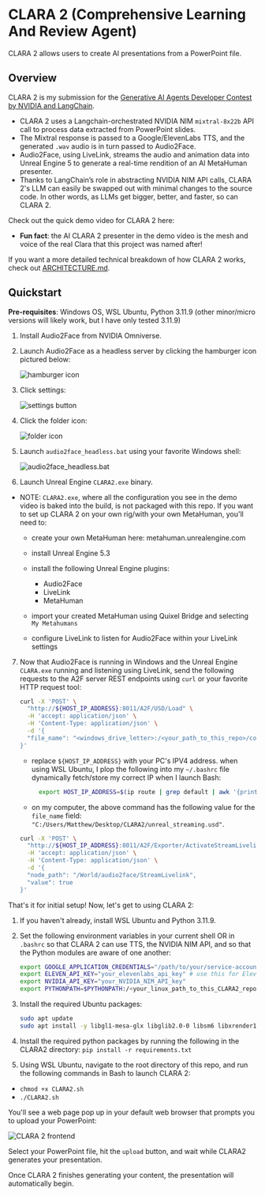 # CLARA 2 (**C**omprehensive **L**earning **A**nd **R**eview **A**gent)

CLARA 2 allows users to create AI presentations from a PowerPoint file.

## Overview

CLARA 2 is my submission for the [Generative AI Agents Developer Contest by NVIDIA and LangChain](https://www.nvidia.com/en-in/ai-data-science/generative-ai/developer-contest-with-langchain/).

- CLARA 2 uses a Langchain-orchestrated NVIDIA NIM `mixtral-8x22b` API call to process data extracted from PowerPoint slides.
- The Mixtral response is passed to a Google/ElevenLabs TTS, and the generated `.wav` audio is in turn passed to Audio2Face.
- Audio2Face, using LiveLink, streams the audio and animation data into Unreal Engine 5 to generate a real-time rendition of an AI MetaHuman presenter.
- Thanks to LangChain’s role in abstracting NVIDIA NIM API calls, CLARA 2's LLM can easily be swapped out with minimal changes to the source code. In other words, as LLMs get bigger, better, and faster, so can CLARA 2.

Check out the quick demo video for CLARA 2 here:

- **Fun fact**: the AI CLARA 2 presenter in the demo video is the mesh and voice of the real Clara that this project was named after!

If you want a more detailed technical breakdown of how CLARA 2 works, check out [ARCHITECTURE.md](docs/ARCHITECTURE.md).

## Quickstart

**Pre-requisites**: Windows OS, WSL Ubuntu, Python 3.11.9 (other minor/micro versions will likely work, but I have only tested 3.11.9)

1. Install Audio2Face from NVIDIA Omniverse.
2. Launch Audio2Face as a headless server by clicking the hamburger icon pictured below:

    ![hamburger icon](docs/image.png)

3. Click settings:

    ![settings button](docs/image-1.png)

4. Click the folder icon:

    ![folder icon](docs/image-2.png)

5. Launch `audio2face_headless.bat` using your favorite Windows shell:

    ![audio2face_headless.bat](docs/image-3.png)

6. Launch Unreal Engine `CLARA2.exe` binary.

- NOTE: `CLARA2.exe`, where all the configuration you see in the demo video is baked into the build, is not packaged with this repo. If you want to set up CLARA 2 on your own rig/with your own MetaHuman, you'll need to:

  - create your own MetaHuman here: metahuman.unrealengine.com
  - install Unreal Engine 5.3
  - install the following Unreal Engine plugins:
  
    - Audio2Face
    - LiveLink
    - MetaHuman

  - import your created MetaHuman using Quixel Bridge and selecting `My Metahumans`

  - configure LiveLink to listen for Audio2Face within your LiveLink settings

7. Now that Audio2Face is running in Windows and the Unreal Engine `CLARA.exe` running and listening using LiveLink, send the following requests to the A2F server REST endpoints using `curl` or your favorite HTTP request tool:

    ```bash
    curl -X 'POST' \
      "http://${HOST_IP_ADDRESS}:8011/A2F/USD/Load" \
      -H 'accept: application/json' \
      -H 'Content-Type: application/json' \
      -d '{
      "file_name": "<windows_drive_letter>:/<your_path_to_this_repo>/config_files/unreal_streaming.usd"
    }'
    ```

    - replace `${HOST_IP_ADDRESS}` with your PC's IPV4 address. when using WSL Ubuntu, I plop the following into my `~/.bashrc` file dynamically fetch/store my correct IP when I launch Bash:

      ```bash
        export HOST_IP_ADDRESS=$(ip route | grep default | awk '{print $3}')
      ```

    - on my computer, the above command has the following value for the `file_name` field: `"C:/Users/Matthew/Desktop/CLARA2/unreal_streaming.usd"`.

    ```bash
    curl -X 'POST' \
      "http://${HOST_IP_ADDRESS}:8011/A2F/Exporter/ActivateStreamLivelink" \
      -H 'accept: application/json' \
      -H 'Content-Type: application/json' \
      -d '{
      "node_path": "/World/audio2face/StreamLivelink",
      "value": true
    }'
    ```

That's it for initial setup! Now, let's get to using CLARA 2:

1. If you haven't already, install WSL Ubuntu and Python 3.11.9.
2. Set the following environment variables in your current shell OR in `.bashrc` so that CLARA 2 can use TTS, the NVIDIA NIM API, and so that the Python modules are aware of one another:

    ```bash
    export GOOGLE_APPLICATION_CREDENTIALS="/path/to/your/service-account-file.json" # use this for Google TTS
    export ELEVEN_API_KEY="your_elevenlabs_api_key" # use this for ElevenLabs TTS
    export NVIDIA_API_KEY="your_NVIDIA_NIM_API_key"
    export PYTHONPATH=$PYTHONPATH:/<your_linux_path_to_this_CLARA2_repo>
    ```

3. Install the required Ubuntu packages:

    ```bash
    sudo apt update
    sudo apt install -y libgl1-mesa-glx libglib2.0-0 libsm6 libxrender1 libfontconfig1 tesseract-ocr libreoffice imagemagick
    ```

4. Install the required python packages by running the following in the CLARA2 directory: `pip install -r requirements.txt`

5. Using WSL Ubuntu, navigate to the root directory of this repo, and run the following commands in Bash to launch CLARA 2:

- `chmod +x CLARA2.sh`
- `./CLARA2.sh`

You'll see a web page pop up in your default web browser that prompts you to upload your PowerPoint:

![CLARA 2 frontend](docs/image-4.png)

Select your PowerPoint file, hit the `upload` button, and wait while CLARA2 generates your presentation.

Once CLARA 2 finishes generating your content, the presentation will automatically begin.
